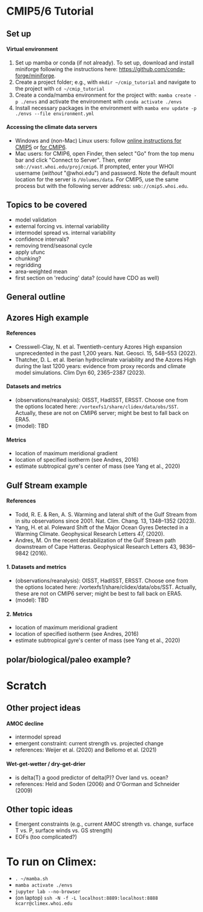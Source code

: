 # CMIP5/6 Tutorial

## Set up
#### Virtual environment
1. Set up mamba or conda (if not already). To set up, download and install miniforge following the instructions here: https://github.com/conda-forge/miniforge.
2. Create a project folder; e.g., with ```mkdir ~/cmip_tutorial``` and navigate to the project with ```cd ~/cmip_tutorial```
3. Create a conda/mamba environment for the project with: ```mamba create -p ./envs``` and activate the environment with ```conda activate ./envs```
4. Install necessary packages in the environment with ```mamba env update -p ./envs --file environment.yml```

#### Accessing the climate data servers
- Windows and (non-Mac) Linux users: follow [online instructions for CMIP5](http://cmip5.whoi.edu/?page_id=40) or [for CMIP6](http://cmip6.whoi.edu/?page_id=50).
- Mac users: for CMIP6, open Finder, then select "Go" from the top menu bar and click "Connect to Server". Then, enter ```smb://vast.whoi.edu/proj/cmip6```. If prompted, enter your WHOI username (*without* "@whoi.edu") and password. Note the default mount location for the server is ```/Volumes/data```. For CMIP5, use the same process but with the following server address: ```smb://cmip5.whoi.edu```.

## Topics to be covered
- model validation
- external forcing vs. internal variability
- intermodel spread vs. internal variability
- confidence intervals?
- removing trend/seasonal cycle
- apply ufunc
- chunking?
- regridding
- area-weighted mean
- first section on 'reducing' data? (could have CDO as well)

## General outline
  

## Azores High example
#### References
- Cresswell-Clay, N. et al. Twentieth-century Azores High expansion unprecedented in the past 1,200 years. Nat. Geosci. 15, 548–553 (2022).  
- Thatcher, D. L. et al. Iberian hydroclimate variability and the Azores High during the last 1200 years: evidence from proxy records and climate model simulations. Clim Dyn 60, 2365–2387 (2023).


#### Datasets and metrics
- (observations/reanalysis): OISST, HadISST, ERSST. Choose one from the options located here: ```/vortexfs1/share/clidex/data/obs/SST```. Actually, these are not on CMIP6 server; might be best to fall back on ERA5.  
- (model): TBD  
    
#### Metrics
- location of maximum meridional gradient  
- location of specified isotherm (see Andres, 2016)  
- estimate subtropical gyre's center of mass (see Yang et al., 2020)  

## Gulf Stream example
#### References
- Todd, R. E. & Ren, A. S. Warming and lateral shift of the Gulf Stream from in situ observations since 2001. Nat. Clim. Chang. 13, 1348–1352 (2023).  
- Yang, H. et al. Poleward Shift of the Major Ocean Gyres Detected in a Warming Climate. Geophysical Research Letters 47, (2020).  
- Andres, M. On the recent destabilization of the Gulf Stream path downstream of Cape Hatteras. Geophysical Research Letters 43, 9836–9842 (2016).

#### 1. Datasets and metrics
- (observations/reanalysis): OISST, HadISST, ERSST. Choose one from the options located here: /vortexfs1/share/clidex/data/obs/SST. Actually, these are not on CMIP6 server; might be best to fall back on ERA5.  
- (model): TBD  
    
#### 2. Metrics
- location of maximum meridional gradient  
- location of specified isotherm (see Andres, 2016)  
- estimate subtropical gyre's center of mass (see Yang et al., 2020)

## polar/biological/paleo example?


# Scratch

## Other project ideas

#### AMOC decline 
- intermodel spread  
- emergent constraint: current strength vs. projected change  
- references: Weijer et al. (2020) and Bellomo et al. (2021)

#### Wet-get-wetter / dry-get-drier
- is delta(T) a good predictor of delta(P)? Over land vs. ocean?
- references: Held and Soden (2006) and O'Gorman and Schneider (2009)

## Other topic ideas
- Emergent constraints (e.g., current AMOC strength vs. change, surface T vs. P, surface winds vs. GS strength)
- EOFs (too complicated?)

# To run on Climex:
- ```. ~/mamba.sh```
- ```mamba activate ./envs```
- ```jupyter lab --no-browser```
- (on laptop) ```ssh -N -f -L localhost:8889:localhost:8888 kcarr@climex.whoi.edu```
